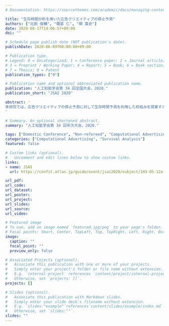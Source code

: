 ```yaml
---
# Documentation: https://sourcethemes.com/academic/docs/managing-content/

title: "生存時間分析を用いた広告クリエイティブの停止予測"
authors: ["北田 俊輔", "彌冨 仁", "関 喜史"]
date: 2020-06-17T14:06:57+09:00
doi: ""

# Schedule page publish date (NOT publication's date).
publishDate: 2020-06-09T00:00:00+09:00

# Publication type.
# Legend: 0 = Uncategorized; 1 = Conference paper; 2 = Journal article;
# 3 = Preprint / Working Paper; 4 = Report; 5 = Book; 6 = Book section;
# 7 = Thesis; 8 = Patent
publication_types: ["9"]

# Publication name and optional abbreviated publication name.
publication: "人工知能学会第 34 回全国大会，2020."
publication_short: "JSAI 2020"

abstract: '
本研究では，広告クリエイティブの停止予測に対して生存時間予測を利用した枠組みを提案する．広告クリエイティブの停止は配信効果の高いクリエイティブを選択するために重要なプロセスであるが支援する研究は未だ少ない．そこで深層学習を元にした広告クリエイティブを構成するさまざまな特徴量を考慮した生存時間予測の枠組みを提案する．この枠組みは "売上を元にした損失項の導入" と，"長期と短期をそれぞれを分割する 2 期間推定法の導入" という 2 つの大変効果の高い技術から構成される．提案する枠組みは株式会社 Gunosy から提供された 1,000,000 件の実世界における広告クリエイティブデータセットを用いて評価した．提案するマルチモーダルな DNN を元にした枠組みは従来手法よりも高い予測精度を実現した．2 期間推定法では短期モデルおよび長期モデル共に 20pt 程度の大幅な予測精度の改善を確認した．売上を元にした損失項を導入することで，さらに 3pt 程度の予測精度の向上を確認した．
'

# Summary. An optional shortened abstract.
summary: "人工知能学会第 34 回年次大会，2020."

tags: ["Domestic Conference", "Non-refereed", "Computational Advertising", "Gunosy"]
categories: ["Computational Advertising", "Survival Analysis"]
featured: false

# Custom links (optional).
#   Uncomment and edit lines below to show custom links.
links:
- name: JSAI
  url: https://confit.atlas.jp/guide/event/jsai2020/subject/1H3-OS-12a-02/tables

url_pdf:
url_code:
url_dataset:
url_poster:
url_project:
url_slides:
url_source:
url_video:

# Featured image
# To use, add an image named `featured.jpg/png` to your page's folder. 
# Focal points: Smart, Center, TopLeft, Top, TopRight, Left, Right, BottomLeft, Bottom, BottomRight.
image:
  caption: ""
  focal_point: ""
  preview_only: false

# Associated Projects (optional).
#   Associate this publication with one or more of your projects.
#   Simply enter your project's folder or file name without extension.
#   E.g. `internal-project` references `content/project/internal-project/index.md`.
#   Otherwise, set `projects: []`.
projects: []

# Slides (optional).
#   Associate this publication with Markdown slides.
#   Simply enter your slide deck's filename without extension.
#   E.g. `slides:"example"`references`content/slides/example/index.md`.
#   Otherwise, set `slides:""`.
slides: ""
---
```

